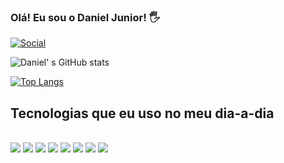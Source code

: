 
### Olá! Eu sou o Daniel Junior! 🖐️

[![Social](https://img.shields.io/badge/LinkedIn-0077B5?style=for-the-badge&logo=linkedin&logoColor=white)](https://www.linkedin.com/in/daniel-junior-developer/)


![Daniel' s GitHub stats](https://github-readme-stats.vercel.app/api?username=Dan1elJr&show_icons=true&theme=tokyonight)

[![Top Langs](https://github-readme-stats.vercel.app/api/top-langs/?username=Dan1elJr&layout=donut-vertical)](https://github.com/Dan1elJr/github-readme-stats)

##  Tecnologias que eu uso no meu dia-a-dia

<div style="display: inline_block"><br/>
    <img align="center alt="html5" src ="https://img.shields.io/badge/HTML5-E34F26?style=for-the-badge&logo=html5&logoColor=white">
    <img align="center alt="css3" src ="https://img.shields.io/badge/CSS3-1572B6?style=for-the-badge&logo=css3&logoColor=white">
    <img align="center alt="java" src ="https://img.shields.io/badge/Java-ED8B00?style=for-the-badge&logo=openjdk&logoColor=white">
    <img align="center alt="python" src ="https://img.shields.io/badge/Python-14354C?style=for-the-badge&logo=python&logoColor=white">
    <img align="center alt="spring" src ="https://img.shields.io/badge/Spring-6DB33F?style=for-the-badge&logo=spring&logoColor=white">
    <img align="center alt="mysql" src ="https://img.shields.io/badge/MySQL-00000F?style=for-the-badge&logo=mysql&logoColor=white">
    <img align="center alt="postgresql" src ="https://img.shields.io/badge/PostgreSQL-316192?style=for-the-badge&logo=postgresql&logoColor=white">
    <img align="center alt="mongodb" src ="https://img.shields.io/badge/MongoDB-4EA94B?style=for-the-badge&logo=mongodb&logoColor=white">
</div>
 
